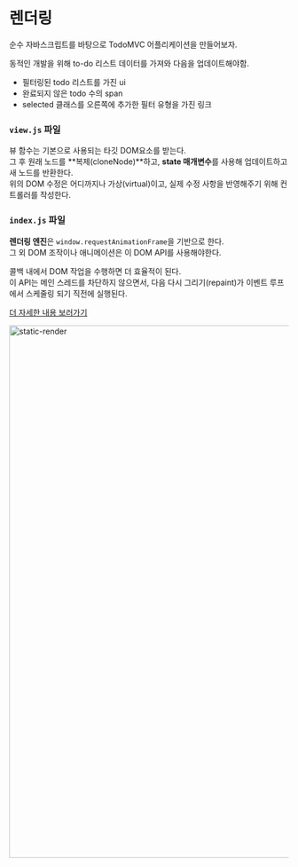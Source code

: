 # 렌더링 

순수 자바스크립트를 바탕으로 TodoMVC 어플리케이션을 만들어보자.  

동적인 개발을 위해 to-do 리스트 데이터를 가져와 다음을 업데이트해야함. 

- 필터링된 todo 리스트를 가진 ui
- 완료되지 않은 todo 수의 span 
- selected 클래스를 오른쪽에 추가한 필터 유형을 가진 링크 
### `view.js` 파일 

뷰 함수는 기본으로 사용되는 타깃 DOM요소를 받는다.  
그 후 원래 노드를 **복제(cloneNode)**하고, **state 매개변수**를 사용해 업데이트하고 새 노드를 반환한다.  
위의 DOM 수정은 어디까지나 가상(virtual)이고, 실제 수정 사항을 반영해주기 위해 컨트롤러를 작성한다.  


### `index.js` 파일 

**렌더링 엔진**은 `window.requestAnimationFrame`을 기반으로 한다.  
그 외 DOM 조작이나 애니메이션은 이 DOM API를 사용해야한다. 

콜백 내에서 DOM 작업을 수행하면 더 효율적이 된다.   
이 API는 메인 스레드를 차단하지 않으면서,  다음 다시 그리기(repaint)가 이벤트 루프에서 스케줄링 되기 직전에 실행된다. 

[더 자세한 내용 보러가기](
 https://developer.mozilla.org/ko/docs/Web/API/Window/requestAnimationFrame 
)

<img width="960" alt="static-render" src="https://user-images.githubusercontent.com/71164350/111075342-f75b2b80-852a-11eb-96ff-e6f645901e77.png">

